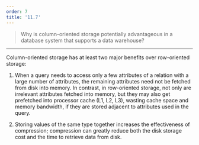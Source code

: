 ```yaml
---
order: 7
title: '11.7'
---
```

> Why is column-oriented storage potentially advantageous in a database system 
> that supports a data warehouse? 

--------------------------------

Column-oriented storage has at least two major benefits over row-oriented storage: 

1. When a query needs to access only a few attributes of a relation with a large number 
of attributes, the remaining attributes need not be fetched from disk into memory. In 
contrast, in row-oriented storage, not only are irrelevant attributes fetched into 
memory, but they may also get prefetched into processor cache (L1, L2, L3), wasting 
cache space and memory bandwidth, if they are stored adjacent to attributes used in the 
query. 

2. Storing values of the same type together increases the effectiveness of compression; 
compression can greatly reduce both the disk storage cost and the time to retrieve data 
from disk. 